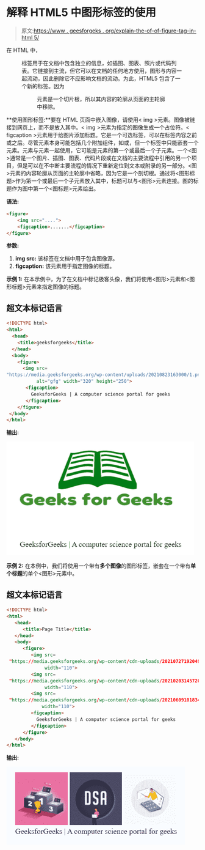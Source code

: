 # 解释 HTML5 中图形标签的使用

> 原文:[https://www . geesforgeks . org/explain-the-of-of-figure-tag-in-html 5/](https://www.geeksforgeeks.org/explain-the-use-of-figure-tag-in-html5/)

在 HTML 中，

<figure>标签用于在文档中包含独立的信息，如插图、图表、照片或代码列表。它链接到主流，但它可以在文档的任何地方使用，图形与内容一起流动，因此删除它不应影响文档的流动。为此，HTML5 包含了一个新的标签。因为

<figure>元素是一个切片根，所以其内容的轮廓从页面的主轮廓中移除。</figure>

</figure>

**使用图形标签:**要在 HTML 页面中嵌入图像，请使用< img >元素。图像被链接到网页上，而不是放入其中。< img >元素为指定的图像生成一个占位符。< figcaption >元素用于给图片添加标题。它是一个可选标签，可以在标签内容之前或之后。尽管元素本身可能包括几个附加组件，如或，但一个标签中只能嵌套一个元素。元素与元素一起使用，它可能是元素的第一个或最后一个子元素。一个<图>通常是一个图片、插图、图表、代码片段或在文档的主要流程中引用的另一个项目，但是可以在不中断主要流程的情况下重新定位到文本或附录的另一部分。<图>元素的内容轮廓从页面的主轮廓中省略，因为它是一个剖切根。通过将<图形标题>作为第一个或最后一个子元素放入其中，标题可以与<图形>元素连接。图的标题作为图中第一个<图标题>元素给出。

**语法:**

```html
<figure>
    <img src="....">
    <figcaption>.......</figcaption>
</figure>
```

**参数:**

1.  **img src:** 该标签在文档中用于包含图像源。
2.  **figcaption:** 该元素用于指定图像的标题。

**示例 1:** 在本示例中，为了在文档中标记极客头像，我们将使用<图形>元素和<图形标题>元素来指定图像的标题。

## 超文本标记语言

```html
<!DOCTYPE html>
<html>
  <head>
    <title>geeksforgeeks</title>
  </head>
  <body>
    <figure>
      <img src=
"https://media.geeksforgeeks.org/wp-content/uploads/20210823163000/1.png" 
           alt="gfg" width="320" height="250">
       <figcaption>
         GeeksforGeeks | A computer science portal for geeks
       </figcaption>
    </figure>
 </body>
</html>
```

**输出:**

![](img/cf9623dae1e91da6a8643862f9ca6b76.png)

**示例 2:** 在本例中，我们将使用一个带有**多个图像**的图形标签，嵌套在一个带有**单个标题**的单个<图形>元素中。

## 超文本标记语言

```html
<!DOCTYPE html>
<html>
   <head>
      <title>Page Title</title>
   </head>
   <body>
      <figure>
         <img src=
 "https://media.geeksforgeeks.org/wp-content/cdn-uploads/20210727192049/CP_ad_icon.png" 
              width="110">
         <img src=
 "https://media.geeksforgeeks.org/wp-content/cdn-uploads/20210203145720/DSA-SP_1-min.png" 
              width="110">
         <img src=
 "https://media.geeksforgeeks.org/wp-content/cdn-uploads/20210609101834/GC-LIve-Icon-1.png"
             width="110">
         <figcaption>
           GeeksforGeeks | A computer science portal for geeks
         </figcaption>
      </figure>
   </body>
</html>
```

**输出:**

![](img/dd35a49c91cdaa2968213129ad43f3ca.png)